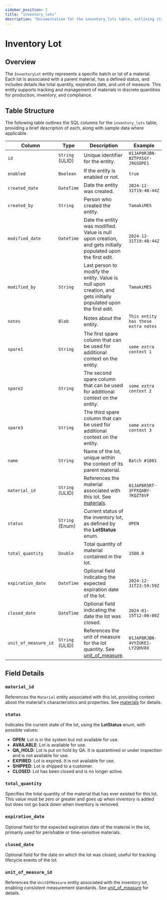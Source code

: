 ```yaml
---
sidebar_position: 2
title: "inventory_lots"
description: "Documentation for the inventory_lots table, outlining its columns and structure."
---
```


# Inventory Lot

## Overview

The `InventoryLot` entity represents a specific batch or lot of a material. Each lot is associated with a parent
material, has a defined status, and includes details like total quantity, expiration date, and unit of measure. This
entity supports tracking and management of materials in discrete quantities for production, inventory, and compliance.

## Table Structure

The following table outlines the SQL columns for the `inventory_lots` table, providing a brief description of each, along
with sample data where applicable.

| Column               | Type            | Description                                                                                                                          | Example                             |
|----------------------|-----------------|--------------------------------------------------------------------------------------------------------------------------------------|-------------------------------------|
| `id`                 | `String` (ULID) | Unique identifier for the entity.                                                                                                    | `01JAP8RJBN-8ZTPXSGY-J9GSDPE1`      |
| `enabled`            | `Boolean`       | If the entity is enabled or not.                                                                                                     | `true`                              |
| `created_date`       | `DateTime`      | Date the entity was created.                                                                                                         | `2024-12-31T19:48:44Z`              |
| `created_by`         | `String`        | Person who created the entity.                                                                                                       | `TamakiMES`                         |
| `modified_date`      | `DateTime`      | Date the entity was modified. Value is null upon creation, and gets initially populated upon the first edit.                         | `2024-12-31T19:48:44Z`              |
| `modified_by`        | `String`        | Last person to modify the entity. Value is null upon creation, and gets initially populated upon the first edit.                     | `TamakiMES`                         |
| `notes`              | `Blob`          | Notes about the entity.                                                                                                              | `This entity has these extra notes` |
| `spare1`             | `String`        | The first spare column that can be used for additional context on the entity.                                                        | `some extra context 1`              |
| `spare2`             | `String`        | The second spare column that can be used for additional context on the entity.                                                       | `some extra context 2`              |
| `spare3`             | `String`        | The third spare column that can be used for additional context on the entity.                                                        | `some extra context 3`              |
| `name`               | `String`        | Name of the lot, unique within the context of its parent material.                                                                   | `Batch #1001`                       |
| `material_id`        | `String` (ULID) | References the material associated with this lot. See [materials](../material-model/material).                                       | `01JAP8R5RT-3FPXQABY-7KQZT6VF`      |
| `status`             | `String` (Enum) | Current status of the inventory lot, as defined by the **LotStatus** enum.                                                           | `OPEN`                              |
| `total_quantity`     | `Double`        | Total quantity of material contained in the lot.                                                                                     | `1500.0`                            |
| `expiration_date`    | `DateTime`      | Optional field indicating the expected expiration date of the lot.                                                                   | `2024-12-31T23:59:59Z`              |
| `closed_date`        | `DateTime`      | Optional field indicating the date the lot was closed.                                                                               | `2024-01-15T12:00:00Z`              |
| `unit_of_measure_id` | `String` (ULID) | References the unit of measure for the lot quantity. See [unit_of_measure](../utility-models/unit-of-measure-model/unit-of-measure). | `01JAP8RJBN-4VYZUKE1-LY2QHV8X`      |

## Field Details

### `material_id`

References the `Material` entity associated with this lot, providing context about the material's characteristics and
properties.
See [materials](../material-model/material) for details.

### `status`

Indicates the current state of the lot, using the **LotStatus** enum, with possible values:

- **OPEN**: Lot is in the system but not available for use.
- **AVAILABLE**: Lot is available for use.
- **QA_HOLD**: Lot is put on hold by QA. It is quarantined or under inspection and is not available for use.
- **EXPIRED**: Lot is expired. It is not available for use.
- **SHIPPED**: Lot is shipped to a customer.
- **CLOSED**: Lot has been closed and is no longer active.

### `total_quantity`

Specifies the total quantity of the material that has ever existed for this lot. This value must be zero or greater
and goes up when inventory is added but does not go back down when inventory is removed.

### `expiration_date`

Optional field for the expected expiration date of the material in the lot, primarily used for perishable or
time-sensitive materials.

### `closed_date`

Optional field for the date on which the lot was closed, useful for tracking lifecycle events of the lot.

### `unit_of_measure_id`

References the `UnitOfMeasure` entity associated with the inventory lot, enabling consistent measurement standards.
See [unit_of_measure](../utility-models/unit-of-measure-model/unit-of-measure) for details.
